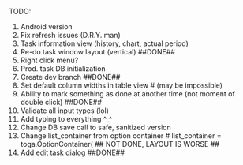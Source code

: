 TODO: 
1. Android version
2. Fix refresh issues (D.R.Y. man)
3. Task information view (history, chart, actual period)
4. Re-do task window layout (vertical)  ##DONE##
5. Right click menu?
6. Prod. task DB initialization 
7. Create dev branch  ##DONE##
8. Set default column widths in table view     # (may be impossible)
9. Ability to mark something as done at another time (not moment of double click)   ##DONE##
10. Validate all input types (lol) 
11. Add typing to everything ^_^
12. Change DB save call to safe, sanitized version 
13. Change list_container from option container # list_container = toga.OptionContainer(   ## NOT DONE, LAYOUT IS WORSE ##
14. Add edit task dialog  ##DONE##